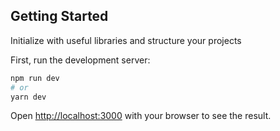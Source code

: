 ## Getting Started

Initialize with useful libraries and structure your projects


First, run the development server:

```bash
npm run dev
# or
yarn dev
```

Open [http://localhost:3000](http://localhost:3000) with your browser to see the result.
